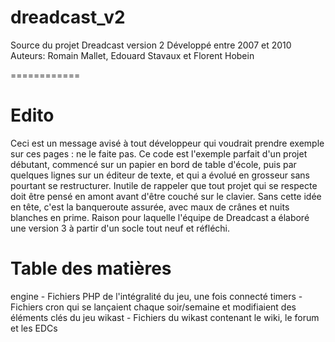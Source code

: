 dreadcast_v2
============

Source du projet Dreadcast version 2
Développé entre 2007 et 2010
Auteurs: Romain Mallet, Edouard Stavaux et Florent Hobein

============

Edito
=====
Ceci est un message avisé à tout développeur qui voudrait prendre exemple sur ces pages : ne le faite pas.
Ce code est l'exemple parfait d'un projet débutant, commencé sur un papier en bord de table d'école, puis par quelques lignes sur un éditeur de texte, et qui a évolué en grosseur sans pourtant se restructurer.
Inutile de rappeler que tout projet qui se respecte doit être pensé en amont avant d'être couché sur le clavier. Sans cette idée en tête, c'est la banqueroute assurée, avec maux de crânes et nuits blanches en prime. Raison pour laquelle l'équipe de Dreadcast a élaboré une version 3 à partir d'un socle tout neuf et réfléchi.

Table des matières
==================

engine - Fichiers PHP de l'intégralité du jeu, une fois connecté
timers - Fichiers cron qui se lançaient chaque soir/semaine et modifiaient des éléments clés du jeu
wikast - Fichiers du wikast contenant le wiki, le forum et les EDCs